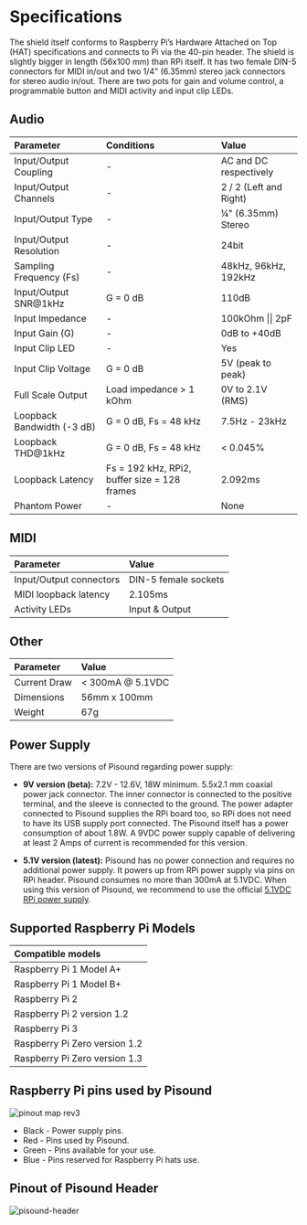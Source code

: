 # Specifications

The shield itself conforms to Raspberry Pi’s Hardware Attached on Top (HAT) specifications and connects to Pi via the 40-pin header. The shield is slightly bigger in length (56x100 mm) than RPi itself. It has two female DIN-5 connectors for MIDI in/out and two 1/4" (6.35mm) stereo jack connectors for stereo audio in/out. There are two pots for gain and volume control, a programmable button and MIDI activity and input clip LEDs.

## Audio

**Parameter**|**Conditions**|**Value**
:-----|:-----|:-----
Input/Output Coupling|-|AC and DC respectively
Input/Output Channels|-|2 / 2 (Left and Right)
Input/Output Type|-|¼" (6.35mm) Stereo
Input/Output Resolution|-|24bit
Sampling Frequency (Fs)|-|48kHz, 96kHz, 192kHz
Input/Output SNR@1kHz|G = 0 dB|110dB
Input Impedance|-|100kOhm &#124;&#124; 2pF
Input Gain (G)|-|0dB to +40dB
Input Clip LED|-|Yes
Input Clip Voltage|G = 0 dB|5V (peak to peak)
Full Scale Output|Load impedance > 1 kOhm|0V to 2.1V (RMS)
Loopback Bandwidth (-3 dB)|G = 0 dB, Fs = 48 kHz|7.5Hz - 23kHz
Loopback THD@1kHz|G = 0 dB, Fs = 48 kHz|< 0.045%
Loopback Latency|Fs = 192 kHz, RPi2, buffer size = 128 frames|2.092ms
Phantom Power|-|None

## MIDI

**Parameter**|**Value**
:-----|:-----
Input/Output connectors|DIN-5 female sockets
MIDI loopback latency|2.105ms
Activity LEDs|Input & Output

## Other

**Parameter**|**Value**
:-----|:-----
Current Draw|< 300mA @ 5.1VDC
Dimensions|56mm x 100mm
Weight|67g


## Power Supply 
There are two versions of Pisound regarding power supply:

* **9V version (beta):** 7.2V - 12.6V, 18W minimum. 5.5x2.1 mm coaxial power jack connector. The inner connector is connected to the positive terminal, and the sleeve is connected to the ground. The power adapter connected to Pisound supplies the RPi board too, so RPi does not need to have its USB supply port connected. The Pisound itself has a power consumption of about 1.8W. A 9VDC power supply capable of delivering at least 2 Amps of current is recommended for this version.

* **5.1V version (latest):** Pisound has no power connection and requires no additional power supply. It powers up from RPi power supply via pins on RPi header. Pisound consumes no more than 300mA at 5.1VDC. When using this version of Pisound, we recommend to use the official [5.1VDC RPi power supply](https://www.raspberrypi.org/products/universal-power-supply/).

## Supported Raspberry Pi Models

**Compatible models**|
:-----|
Raspberry Pi 1 Model A+|
Raspberry Pi 1 Model B+|
Raspberry Pi 2|
Raspberry Pi 2 version 1.2|
Raspberry Pi 3|
Raspberry Pi Zero version 1.2|
Raspberry Pi Zero version 1.3|


## Raspberry Pi pins used by Pisound
![pinout map rev3](https://raw.githubusercontent.com/wiki/BlokasLabs/pisound-docs/images/pisound-pins.png)

* Black - Power supply pins.
* Red - Pins used by Pisound.
* Green - Pins available for your use.
* Blue - Pins reserved for Raspberry Pi hats use.

## Pinout of Pisound Header
![pisound-header](https://raw.githubusercontent.com/wiki/BlokasLabs/pisound-docs/images/pisound-header.png)